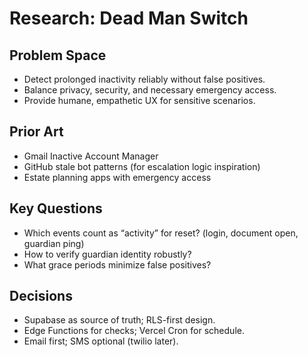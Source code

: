 # Research: Dead Man Switch

## Problem Space

- Detect prolonged inactivity reliably without false positives.
- Balance privacy, security, and necessary emergency access.
- Provide humane, empathetic UX for sensitive scenarios.

## Prior Art

- Gmail Inactive Account Manager
- GitHub stale bot patterns (for escalation logic inspiration)
- Estate planning apps with emergency access

## Key Questions

- Which events count as “activity” for reset? (login, document open, guardian ping)
- How to verify guardian identity robustly?
- What grace periods minimize false positives?

## Decisions

- Supabase as source of truth; RLS-first design.
- Edge Functions for checks; Vercel Cron for schedule.
- Email first; SMS optional (twilio later).
